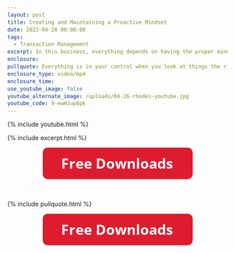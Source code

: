 ```yaml
---
layout: post
title: Creating and Maintaining a Proactive Mindset
date: 2022-04-28 00:00:00
tags:
  - Transaction Management
excerpt: In this business, everything depends on having the proper mindset.
enclosure:
pullquote: Everything is in your control when you look at things the right way.
enclosure_type: video/mp4
enclosure_time:
use_youtube_image: false
youtube_alternate_image: /uploads/04-26-rhodes-youtube.jpg
youtube_code: 9-ewHJup8pk
---
```

{% include youtube.html %}

{% include excerpt.html %}

<center><a target="_blank" rel="noopener" href="https://join.gochicagolandhomes.com/ask/e2b982bb7c471a7d246973b1e55e625c"><img width="343" height="72" src="uploads/FreeDownloadsButton-343.png" /></a></center>

&nbsp;

{% include pullquote.html %}

<center><a target="_blank" rel="noopener" href="https://join.gochicagolandhomes.com/ask/e2b982bb7c471a7d246973b1e55e625c"><img width="343" height="72" src="uploads/FreeDownloadsButton-343.png" /></a></center>

<center>&nbsp;</center>
